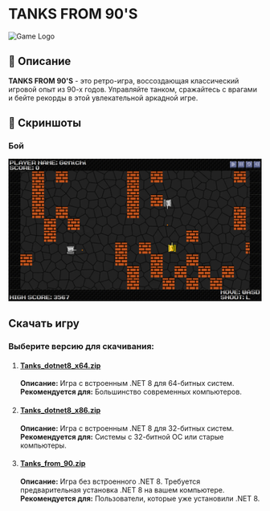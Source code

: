 # TANKS FROM 90'S

![Game Logo](Tanks_game/logo.ico)

## 📜 Описание

**TANKS FROM 90'S** - это ретро-игра, воссоздающая классический игровой опыт из 90-х годов. Управляйте танком, сражайтесь с врагами и бейте рекорды в этой увлекательной аркадной игре.

## 📸 Скриншоты

### Бой
![Screenshot 1](Screenshots/battle.png)

## Скачать игру

### Выберите версию для скачивания:

1. #### [Tanks_dotnet8_x64.zip](ссылка-на-файл)
   **Описание:** Игра с встроенным .NET 8 для 64-битных систем.  
   **Рекомендуется для:** Большинство современных компьютеров.  

2. #### [Tanks_dotnet8_x86.zip](ссылка-на-файл)
   **Описание:** Игра с встроенным .NET 8 для 32-битных систем.  
   **Рекомендуется для:** Системы с 32-битной ОС или старые компьютеры.  

3. #### [Tanks_from_90.zip](ссылка-на-файл)
   **Описание:** Игра без встроенного .NET 8. Требуется предварительная установка .NET 8 на вашем компьютере.  
   **Рекомендуется для:** Пользователи, которые уже установили .NET 8.

